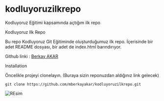 # kodluyoruzilkrepo
Kodluyoruz Eğitimi kapsamında açtığım ilk repo

Kodluyoruz Ilk Repo

Bu repo Kodluyoruz Git Eğitiminde oluşturduğumuz ilk repo. İçerisinde bir adet README dosyası, bir adet de index.html barındırıyor.

Github linki : [Berkay AKAR](https://github.com/mberkayakar)

Installation

Öncelikle projeyi clonelayın. (Buraya sizin reponuzdan aldığınız link gelecek)

``` git clone https://github.com/mberkayakar/kodluyoruzilkrepo.git ```


![REsim ](https://www.tpfund.org/wp-content/uploads/2019/07/logo-1-463x231.png)
